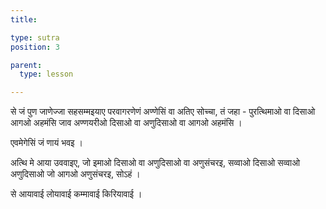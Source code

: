 ```yaml
---
title: 

type: sutra
position: 3

parent:
  type: lesson

---
```


से जं पुण जाणेज्जा सहसम्मइयाए परवागरणेणं अण्णेसिं वा अतिए सोच्चा, तं जहा - पुरत्थिमाओ वा दिसाओ आगओ अहमंसि जाव अण्णयरीओ दिसाओ वा अणुदिसाओ वा आगओ अहमंसि । 

एवमेगेसिं जं णायं भवइ ।

अत्थि मे आया उववाइए, जो इमाओ दिसाओ वा अणुदिसाओ वा अणुसंचरइ, सव्वाओ दिसाओ सव्वाओ अणुदिसाओ जो आगओ अणुसंचरइ, सोऽहं । 

से आयावाई लोयावाई कम्मावाई किरियावाई ।